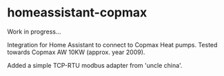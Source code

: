 # homeassistant-copmax

Work in progress...

Integration for Home Assistant to connect to Copmax Heat pumps.
Tested towards Copmax AW 10KW (approx. year 2009).

Added a simple TCP-RTU modbus adapter from 'uncle china'.

